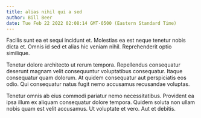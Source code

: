 ```yaml
---
title: alias nihil qui a sed
author: Bill Beer
date: Tue Feb 22 2022 02:08:14 GMT-0500 (Eastern Standard Time)
---
```

Facilis sunt ea et sequi incidunt et. Molestias ea est neque tenetur nobis dicta et. Omnis id sed et alias hic veniam nihil. Reprehenderit optio similique.

 Tenetur dolore architecto ut rerum tempora. Repellendus consequatur deserunt magnam velit consequuntur voluptatibus consequatur. Itaque consequatur quam dolorum. At quidem consequatur aut perspiciatis eos odio. Qui consequatur natus fugit nemo accusamus recusandae voluptas.

 Tenetur omnis ab eius commodi pariatur nemo necessitatibus. Provident ea ipsa illum ex aliquam consequatur dolore tempora. Quidem soluta non ullam nobis quam est velit accusamus. Ut voluptate et vero. Aut et debitis.